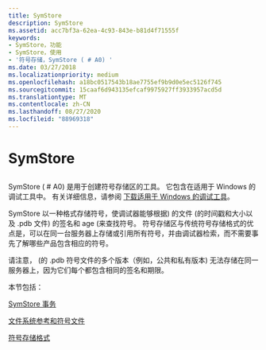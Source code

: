 ```yaml
---
title: SymStore
description: SymStore
ms.assetid: acc7bf3a-62ea-4c93-843e-b81d4f71555f
keywords:
- SymStore，功能
- SymStore，使用
- '符号存储，SymStore ( # A0) '
ms.date: 03/27/2018
ms.localizationpriority: medium
ms.openlocfilehash: a18bc0517543b18ae7755ef9b9d0e5ec5126f745
ms.sourcegitcommit: 15caaf6d943135efcaf9975927ff3933957acd5d
ms.translationtype: MT
ms.contentlocale: zh-CN
ms.lasthandoff: 08/27/2020
ms.locfileid: "88969318"
---
```

# <a name="symstore"></a>SymStore


## <span id="ddk_using_symstore_dbg"></span><span id="DDK_USING_SYMSTORE_DBG"></span>

SymStore ( # A0) 是用于创建符号存储区的工具。 它包含在适用于 Windows 的调试工具中。 有关详细信息，请参阅 [下载适用于 Windows 的调试工具](debugger-download-tools.md)。

SymStore 以一种格式存储符号，使调试器能够根据) 的文件 (的时间戳和大小以及 .pdb 文件) 的签名和 age (来查找符号。 符号存储区与传统符号存储格式的优点是，可以在同一台服务器上存储或引用所有符号，并由调试器检索，而不需要事先了解哪些产品包含相应的符号。

请注意， (的 .pdb 符号文件的多个版本（例如，公共和私有版本) 无法存储在同一服务器上，因为它们每个都包含相同的签名和期限。

本节包括：

[SymStore 事务](symstore-transactions.md)

[文件系统参考和符号文件](file-system-references-and-symbol-files.md)

[符号存储格式](symbol-storage-format.md)

 

 





